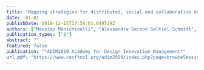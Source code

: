 ```yaml
---
title: "Mapping strategies for distributed, social and collaborative design systems of makers, designers and social entrepreneurs"
date: -01-01
publishDate: 2019-12-15T17:58:01.049529Z
authors: ["Massimo Menichinelli", "Alessandra Gerson Saltiel Schmidt", "Priscilla Ferronato"]
publication_types: ["1"]
abstract: ""
featured: false
publication: "*ADIM2019 Academy for Design Innovation Management*"
url_pdf: "https://www.conftool.org/adim2019/index.php?page=browseSessions&form_session=104#paperID378"
---
```


